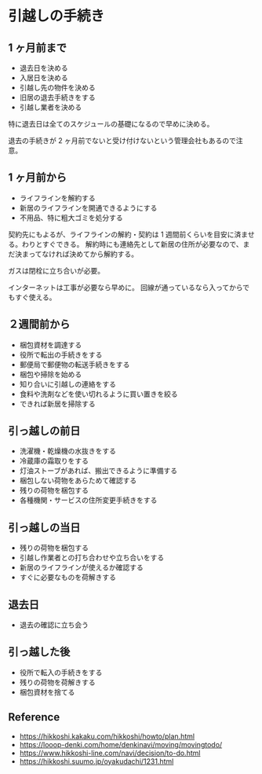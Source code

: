 # 引越しの手続き

## 1 ヶ月前まで

- 退去日を決める
- 入居日を決める
- 引越し先の物件を決める
- 旧居の退去手続きをする
- 引越し業者を決める

特に退去日は全てのスケジュールの基礎になるので早めに決める。

退去の手続きが 2 ヶ月前でないと受け付けないという管理会社もあるので注意。

## 1 ヶ月前から

- ライフラインを解約する
- 新居のライフラインを開通できるようにする
- 不用品、特に粗大ゴミを処分する

契約先にもよるが、ライフラインの解約・契約は 1 週間前くらいを目安に済ませる。わりとすぐできる。
解約時にも連絡先として新居の住所が必要なので、まだ決まってなければ決めてから解約する。

ガスは閉栓に立ち合いが必要。

インターネットは工事が必要なら早めに。
回線が通っているなら入ってからでもすぐ使える。

## ２週間前から

- 梱包資材を調達する
- 役所で転出の手続きをする
- 郵便局で郵便物の転送手続きをする
- 梱包や掃除を始める
- 知り合いに引越しの連絡をする
- 食料や洗剤などを使い切れるように買い置きを絞る
- できれば新居を掃除する

## 引っ越しの前日

- 洗濯機・乾燥機の水抜きをする
- 冷蔵庫の霜取りをする
- 灯油ストーブがあれば、搬出できるように準備する
- 梱包しない荷物をあらためて確認する
- 残りの荷物を梱包する
- 各種機関・サービスの住所変更手続きをする

## 引っ越しの当日

- 残りの荷物を梱包する
- 引越し作業者との打ち合わせや立ち合いをする
- 新居のライフラインが使えるか確認する
- すぐに必要なものを荷解きする

## 退去日

- 退去の確認に立ち会う

## 引っ越した後

- 役所で転入の手続きをする
- 残りの荷物を荷解きする
- 梱包資材を捨てる

## Reference

- https://hikkoshi.kakaku.com/hikkoshi/howto/plan.html
- https://looop-denki.com/home/denkinavi/moving/movingtodo/
- https://www.hikkoshi-line.com/navi/decision/to-do.html
- https://hikkoshi.suumo.jp/oyakudachi/1231.html
